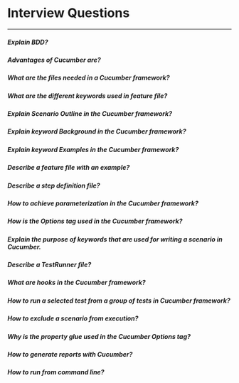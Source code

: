 # Interview Questions
<hr/>

##### Explain BDD?
##### Advantages of Cucumber are?
##### What are the files needed in a Cucumber framework?
##### What are the different keywords used in feature file?
##### Explain Scenario Outline in the Cucumber framework?
##### Explain keyword Background in the Cucumber framework?
##### Explain keyword Examples in the Cucumber framework?
##### Describe a feature file with an example?
##### Describe a step definition file?
##### How to achieve parameterization in the Cucumber framework?
##### How is the Options tag used in the Cucumber framework?
##### Explain the purpose of keywords that are used for writing a scenario in Cucumber.
##### Describe a TestRunner file?
##### What are hooks in the Cucumber framework?
##### How to run a selected test from a group of tests in Cucumber framework?
##### How to exclude a scenario from execution?
##### Why is the property glue used in the Cucumber Options tag?
##### How to generate reports with Cucumber?
##### How to run from command line?